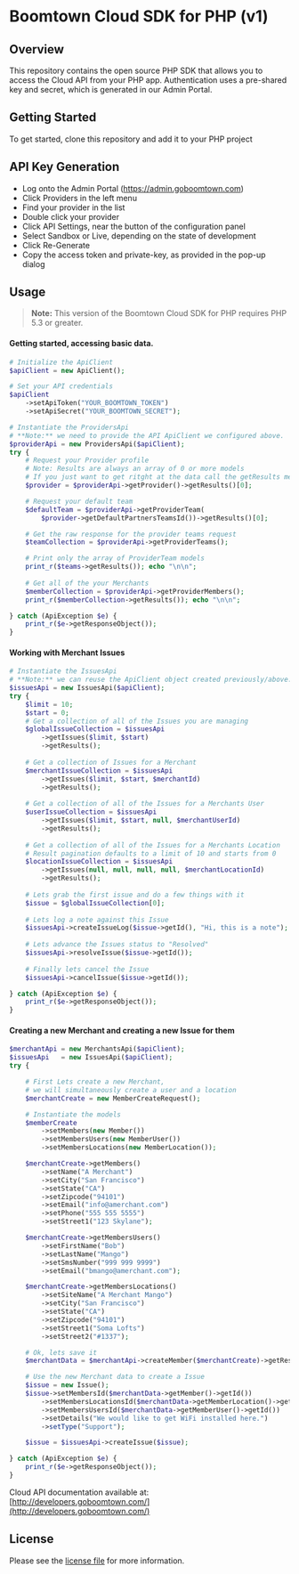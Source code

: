 # Boomtown Cloud SDK for PHP (v1)

## Overview
This repository contains the open source PHP SDK that allows you to access the Cloud API from your PHP app.
Authentication uses a pre-shared key and secret, which is generated in our Admin Portal.

## Getting Started
To get started, clone this repository and add it to your PHP project

## API Key Generation
 - Log onto the Admin Portal (https://admin.goboomtown.com)
 - Click Providers in the left menu
 - Find your provider in the list
 - Double click your provider
 - Click API Settings, near the button of the configuration panel
 - Select Sandbox or Live, depending on the state of development
 - Click Re-Generate
 - Copy the access token and private-key, as provided in the pop-up dialog

## Usage

> **Note:** This version of the Boomtown Cloud SDK for PHP requires PHP 5.3 or greater.

#### Getting started, accessing basic data.

```php
# Initialize the ApiClient
$apiClient = new ApiClient();

# Set your API credentials
$apiClient
    ->setApiToken("YOUR_BOOMTOWN_TOKEN")
    ->setApiSecret("YOUR_BOOMTOWN_SECRET");

# Instantiate the ProvidersApi
# **Note:** we need to provide the API ApiClient we configured above.
$providerApi = new ProvidersApi($apiClient);
try {
    # Request your Provider profile
    # Note: Results are always an array of 0 or more models
    # If you just want to get ritght at the data call the getResults method.
    $provider = $providerApi->getProvider()->getResults()[0];

    # Request your default team
    $defaultTeam = $providerApi->getProviderTeam(
        $provider->getDefaultPartnersTeamsId())->getResults()[0];

    # Get the raw response for the provider teams request
    $teamCollection = $providerApi->getProviderTeams();

    # Print only the array of ProviderTeam models
    print_r($teams->getResults()); echo "\n\n";
    
    # Get all of the your Merchants 
    $memberCollection = $providerApi->getProviderMembers();
    print_r($memberCollection->getResults()); echo "\n\n";

} catch (ApiException $e) {
    print_r($e->getResponseObject());
}
```

#### Working with Merchant Issues
```php
# Instantiate the IssuesApi
# **Note:** we can reuse the ApiClient object created previously/above.
$issuesApi = new IssuesApi($apiClient);
try {
    $limit = 10;
    $start = 0;
    # Get a collection of all of the Issues you are managing
    $globalIssueCollection = $issuesApi
        ->getIssues($limit, $start)
        ->getResults();
    
    # Get a collection of Issues for a Merchant
    $merchantIssueCollection = $issuesApi
        ->getIssues($limit, $start, $merchantId)
        ->getResults();
    
    # Get a collection of all of the Issues for a Merchants User
    $userIssueCollection = $issuesApi
        ->getIssues($limit, $start, null, $merchantUserId)
        ->getResults();
    
    # Get a collection of all of the Issues for a Merchants Location
    # Result pagination defaults to a limit of 10 and starts from 0
    $locationIssueCollection = $issuesApi
        ->getIssues(null, null, null, null, $merchantLocationId)
        ->getResults();
    
    # Lets grab the first issue and do a few things with it
    $issue = $globalIssueCollection[0];
    
    # Lets log a note against this Issue
    $issuesApi->createIssueLog($issue->getId(), "Hi, this is a note");
    
    # Lets advance the Issues status to "Resolved"
    $issuesApi->resolveIssue($issue->getId());
    
    # Finally lets cancel the Issue
    $issuesApi->cancelIssue($issue->getId());

} catch (ApiException $e) {
    print_r($e->getResponseObject());
}
```

#### Creating a new Merchant and creating a new Issue for them
```php
$merchantApi = new MerchantsApi($apiClient);
$issuesApi   = new IssuesApi($apiClient);
try {

    # First Lets create a new Merchant, 
    # we will simultaneously create a user and a location
    $merchantCreate = new MemberCreateRequest();

    # Instantiate the models
    $memberCreate
        ->setMembers(new Member())
        ->setMembersUsers(new MemberUser())
        ->setMembersLocations(new MemberLocation());

    $merchantCreate->getMembers()
        ->setName("A Merchant")
        ->setCity("San Francisco")
        ->setState("CA")
        ->setZipcode("94101")
        ->setEmail("info@amerchant.com")
        ->setPhone("555 555 5555")
        ->setStreet1("123 Skylane");

    $merchantCreate->getMembersUsers()
        ->setFirstName("Bob")
        ->setLastName("Mango")
        ->setSmsNumber("999 999 9999")
        ->setEmail("bmango@amerchant.com");

    $merchantCreate->getMembersLocations()
        ->setSiteName("A Merchant Mango")
        ->setCity("San Francisco")
        ->setState("CA")
        ->setZipcode("94101")
        ->setStreet1("Soma Lofts")
        ->setStreet2("#1337");

    # Ok, lets save it
    $merchantData = $merchantApi->createMember($merchantCreate)->getResults();

    # Use the new Merchant data to create a Issue
    $issue = new Issue();
    $issue->setMembersId($merchantData->getMember()->getId())
        ->setMembersLocationsId($merchantData->getMemberLocation()->getId())
        ->setMembersUsersId($merchantData->getMemberUser()->getId())
        ->setDetails("We would like to get WiFi installed here.")
        ->setType("Support");

    $issue = $issuesApi->createIssue($issue);

} catch (ApiException $e) {
    print_r($e->getResponseObject());
}
```

Cloud API documentation available at: [http://developers.goboomtown.com/](http://developers.goboomtown.com/)


## License

Please see the [license file](https://github.com/goboomtown/cloud-sdk-php/blob/master/LICENSE) for more information.